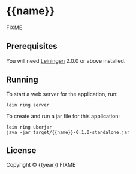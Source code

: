 # {{name}}

FIXME

## Prerequisites

You will need [Leiningen][] 2.0.0 or above installed.

[leiningen]: https://github.com/technomancy/leiningen

## Running

To start a web server for the application, run:

    lein ring server

To create and run a jar file for this application:

    lein ring uberjar
    java -jar target/{{name}}-0.1.0-standalone.jar


## License

Copyright © {{year}} FIXME
